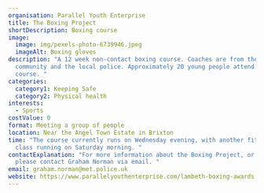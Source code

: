 ```yaml
---
organisation: Parallel Youth Enterprise
title: The Boxing Project
shortDescription: Boxing course
image:
  image: img/pexels-photo-6739946.jpeg
  imageAlt: Boxing gloves
description: "A 12 week non-contact boxing course. Coaches are from the
  community and the local police. Approximately 20 young people attend each
  course. "
categories:
  category1: Keeping Safe
  category2: Physical health
interests:
  - Sports
costValue: 0
format: Meeting a group of people
location: Near the Angel Town Estate in Brixton
time: "The course currently runs on Wednesday evening, with another fitness
  class running on Saturday morning. "
contactExplanation: "For more information about the Boxing Project, or to enrol,
  please contact Graham Norman via email. "
email: graham.norman@met.police.uk
website: https://www.parallelyouthenterprise.com/lambeth-boxing-awards
---
```

